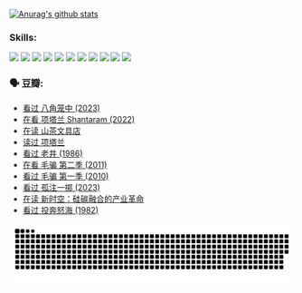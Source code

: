
[![Anurag's github stats](https://github-readme-stats.vercel.app/api?username=w940853815)](https://github.com/anuraghazra/github-readme-stats)

### Skills:

<code><img height="32" src="https://cdn.jsdelivr.net/npm/simple-icons@v5/icons/python.svg"></code>
<code><img height="32" src="https://cdn.jsdelivr.net/npm/simple-icons@v5/icons/javascript.svg"></code>
<code><img height="32" src="https://cdn.jsdelivr.net/npm/simple-icons@v5/icons/django.svg"></code>
<code><img height="32" src="https://cdn.jsdelivr.net/npm/simple-icons@v5/icons/flask.svg"></code>
<code><img height="32" src="https://cdn.jsdelivr.net/npm/simple-icons@v5/icons/vuetify.svg"></code>
<code><img height="32" src="https://cdn.jsdelivr.net/npm/simple-icons@v5/icons/git.svg"></code>
<code><img height="32" src="https://cdn.jsdelivr.net/npm/simple-icons@v5/icons/docker.svg"></code>
<code><img height="32" src="https://cdn.jsdelivr.net/npm/simple-icons@v5/icons/postgresql.svg"></code>
<code><img height="32" src="https://cdn.jsdelivr.net/npm/simple-icons@v5/icons/elasticsearch.svg"></code>
<code><img height="32" src="https://cdn.jsdelivr.net/npm/simple-icons@v5/icons/macos.svg"></code>
<code><img height="32" src="https://cdn.jsdelivr.net/npm/simple-icons@v5/icons/linux.svg"></code>

### 🗣 豆瓣:

<!-- DOUBAN-ACTIVITIES:START -->
- [看过 八角笼中‎ (2023)](https://www.douban.com/people/136069238/status/4367541707/?_i=94686412)
- [在看 项塔兰 Shantaram‎ (2022)](https://www.douban.com/people/136069238/status/4365497032/?_i=94686412)
- [在读 山茶文具店](https://www.douban.com/people/136069238/status/4364620725/?_i=94686412)
- [读过 项塔兰](https://www.douban.com/people/136069238/status/4364620288/?_i=94686412)
- [看过 老井‎ (1986)](https://www.douban.com/people/136069238/status/4362366672/?_i=94686412)
- [在看 毛骗 第二季‎ (2011)](https://www.douban.com/people/136069238/status/4355752869/?_i=94686412)
- [看过 毛骗 第一季‎ (2010)](https://www.douban.com/people/136069238/status/4355752667/?_i=94686412)
- [看过 孤注一掷‎ (2023)](https://www.douban.com/people/136069238/status/4354774568/?_i=94686412)
- [在读 新时空：硅碳融合的产业革命](https://www.douban.com/people/136069238/status/4348545149/?_i=94686412)
- [看过 投奔怒海‎ (1982)](https://www.douban.com/people/136069238/status/4336696255/?_i=94686412)
<!-- DOUBAN-ACTIVITIES:END -->


![Snake animation](https://raw.githubusercontent.com/w940853815/w940853815/output/github-contribution-grid-snake.svg)

<!--
**w940853815/w940853815** is a ✨ _special_ ✨ repository because its `README.md` (this file) appears on your GitHub profile.

Here are some ideas to get you started:

- 🔭 I’m currently working on ...
- 🌱 I’m currently learning ...
- 👯 I’m looking to collaborate on ...
- 🤔 I’m looking for help with ...
- 💬 Ask me about ...
- 📫 How to reach me: ...
- 😄 Pronouns: ...
- ⚡ Fun fact: ...
-->
